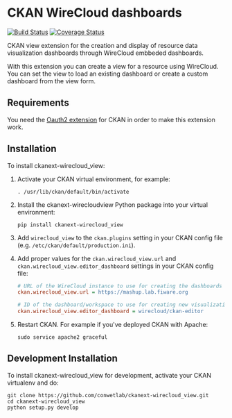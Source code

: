# CKAN WireCloud dashboards

[![Build Status](https://travis-ci.org/conwetlab/ckanext-wirecloud_view.svg?branch=develop)](https://travis-ci.org/conwetlab/ckanext-wirecloud_view)
[![Coverage Status](https://coveralls.io/repos/github/conwetlab/ckanext-wirecloud_view/badge.svg?branch=develop)](https://coveralls.io/github/conwetlab/ckanext-wirecloud_view?branch=develop)

CKAN view extension for the creation and display of resource data visualization dashboards through WireCloud embbeded dashboards.

With this extension you can create a view for a resource using WireCloud. You can set the view to load an existing dashboard or
create a custom dashboard from the view form.


## Requirements

You need the [Oauth2 extension](https://github.com/conwetlab/ckanext-oauth2) for CKAN in order to make this extension work.


## Installation

To install ckanext-wirecloud_view:

1. Activate your CKAN virtual environment, for example:

    ```
    . /usr/lib/ckan/default/bin/activate
    ```

2. Install the ckanext-wirecloudview Python package into your virtual environment:

    ```
    pip install ckanext-wirecloud_view
    ```

3. Add `wirecloud_view` to the `ckan.plugins` setting in your CKAN
   config file (e.g. `/etc/ckan/default/production.ini`).

4. Add proper values for the `ckan.wirecloud_view.url` and
   `ckan.wirecloud_view.editor_dashboard` settings in your CKAN config file:

    ```ini
    # URL of the WireCloud instance to use for creating the dashboards
    ckan.wirecloud_view.url = https://mashup.lab.fiware.org

    # ID of the dashboard/workspace to use for creating new visualization dashboards
    ckan.wirecloud_view.editor_dashboard = wirecloud/ckan-editor
    ```

5. Restart CKAN. For example if you've deployed CKAN with Apache:

    ```
    sudo service apache2 graceful
    ```


## Development Installation

To install ckanext-wirecloud_view for development, activate your CKAN virtualenv and
do:

```
git clone https://github.com/conwetlab/ckanext-wirecloud_view.git
cd ckanext-wirecloud_view
python setup.py develop
```
